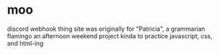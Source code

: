# moo
discord webhook thing site
was originally for "Patricia", a grammarian flamingo
an afternoon weekend project
kinda to practice javascript, css, and html-ing

